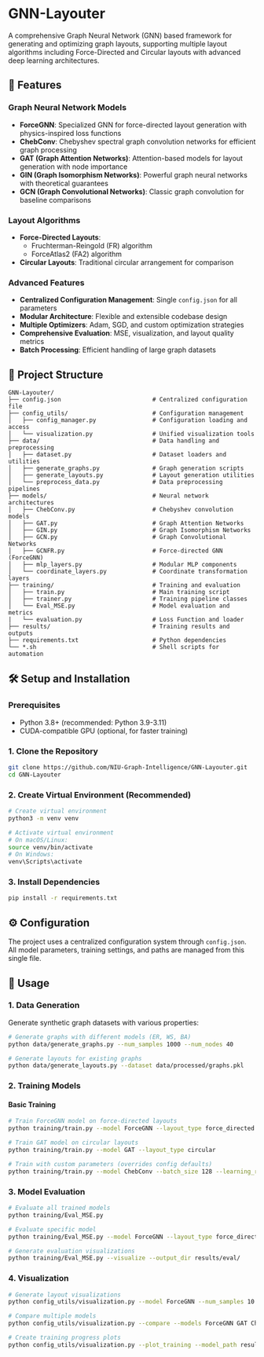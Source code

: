 # GNN-Layouter

A comprehensive Graph Neural Network (GNN) based framework for generating and optimizing graph layouts, supporting multiple layout algorithms including Force-Directed and Circular layouts with advanced deep learning architectures.

## 🚀 Features

### **Graph Neural Network Models**
- **ForceGNN**: Specialized GNN for force-directed layout generation with physics-inspired loss functions
- **ChebConv**: Chebyshev spectral graph convolution networks for efficient graph processing
- **GAT (Graph Attention Networks)**: Attention-based models for layout generation with node importance
- **GIN (Graph Isomorphism Networks)**: Powerful graph neural networks with theoretical guarantees
- **GCN (Graph Convolutional Networks)**: Classic graph convolution for baseline comparisons

### **Layout Algorithms**
- **Force-Directed Layouts**: 
  - Fruchterman-Reingold (FR) algorithm
  - ForceAtlas2 (FA2) algorithm
- **Circular Layouts**: Traditional circular arrangement for comparison

### **Advanced Features**
- **Centralized Configuration Management**: Single `config.json` for all parameters
- **Modular Architecture**: Flexible and extensible codebase design
- **Multiple Optimizers**: Adam, SGD, and custom optimization strategies
- **Comprehensive Evaluation**: MSE, visualization, and layout quality metrics
- **Batch Processing**: Efficient handling of large graph datasets

## 📁 Project Structure

```
GNN-Layouter/
├── config.json                          # Centralized configuration file
├── config_utils/                        # Configuration management
│   ├── config_manager.py                # Configuration loading and access
│   └── visualization.py                 # Unified visualization tools
├── data/                                # Data handling and preprocessing
│   ├── dataset.py                       # Dataset loaders and utilities
│   ├── generate_graphs.py               # Graph generation scripts
│   ├── generate_layouts.py              # Layout generation utilities
│   └── preprocess_data.py               # Data preprocessing pipelines
├── models/                              # Neural network architectures
│   ├── ChebConv.py                      # Chebyshev convolution models
│   ├── GAT.py                           # Graph Attention Networks
│   ├── GIN.py                           # Graph Isomorphism Networks
│   ├── GCN.py                           # Graph Convolutional Networks
│   ├── GCNFR.py                         # Force-directed GNN (ForceGNN)
│   ├── mlp_layers.py                    # Modular MLP components
│   └── coordinate_layers.py             # Coordinate transformation layers
├── training/                            # Training and evaluation
│   ├── train.py                         # Main training script
│   ├── trainer.py                       # Training pipeline classes
│   └── Eval_MSE.py                      # Model evaluation and metrics
|   └── evaluation.py                    # Loss Function and loader
├── results/                             # Training results and outputs
├── requirements.txt                     # Python dependencies
└── *.sh                                 # Shell scripts for automation
```

## 🛠️ Setup and Installation

### **Prerequisites**
- Python 3.8+ (recommended: Python 3.9-3.11)
- CUDA-compatible GPU (optional, for faster training)


### **1. Clone the Repository**
```bash
git clone https://github.com/NIU-Graph-Intelligence/GNN-Layouter.git
cd GNN-Layouter
```

### **2. Create Virtual Environment (Recommended)**
```bash
# Create virtual environment
python3 -m venv venv

# Activate virtual environment
# On macOS/Linux:
source venv/bin/activate
# On Windows:
venv\Scripts\activate
```

### **3. Install Dependencies**
```bash
pip install -r requirements.txt
```


## ⚙️ Configuration

The project uses a centralized configuration system through `config.json`. All model parameters, training settings, and paths are managed from this single file.


## 🚀 Usage

### **1. Data Generation**

Generate synthetic graph datasets with various properties:

```bash
# Generate graphs with different models (ER, WS, BA)
python data/generate_graphs.py --num_samples 1000 --num_nodes 40

# Generate layouts for existing graphs
python data/generate_layouts.py --dataset data/processed/graphs.pkl
```

### **2. Training Models**

#### **Basic Training**
```bash
# Train ForceGNN model on force-directed layouts
python training/train.py --model ForceGNN --layout_type force_directed

# Train GAT model on circular layouts  
python training/train.py --model GAT --layout_type circular

# Train with custom parameters (overrides config defaults)
python training/train.py --model ChebConv --batch_size 128 --learning_rate 0.001
```

### **3. Model Evaluation**

```bash
# Evaluate all trained models
python training/Eval_MSE.py

# Evaluate specific model
python training/Eval_MSE.py --model ForceGNN --layout_type force_directed

# Generate evaluation visualizations
python training/Eval_MSE.py --visualize --output_dir results/eval/
```

### **4. Visualization**

```bash
# Generate layout visualizations
python config_utils/visualization.py --model ForceGNN --num_samples 10

# Compare multiple models
python config_utils/visualization.py --compare --models ForceGNN GAT ChebConv

# Create training progress plots
python config_utils/visualization.py --plot_training --model_path results/training/
```

